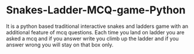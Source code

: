 # Snakes-Ladder-MCQ-game-Python
It is a python based traditional interactive snakes and ladders game with an additional feature of mcq questions. Each time you land on ladder you are asked a mcq and if you answer write you climb up the ladder and if you answer wrong you will stay on that box only.
